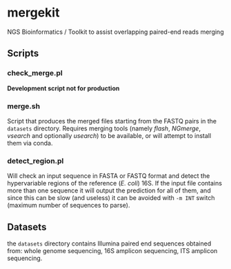 # mergekit
NGS Bioinformatics / Toolkit to assist overlapping paired-end reads merging


## Scripts

### check_merge.pl

**Development script not for production**

### merge.sh

Script that produces the merged files starting from the FASTQ pairs in the `datasets` directory. 
Requires merging tools (namely _flash_, _NGmerge_, _vsearch_ and optionally _usearch_)
to be available, or will attempt to install them via conda.

### detect_region.pl

Will check an input sequence in FASTA or FASTQ format and detect the hypervariable regions of the reference (_E. coli_) 16S. If the input file contains more
than one sequence it will output the prediction for all of them, and since this can be slow (and useless) it can be avoided with `-m INT` switch 
(maximum number of sequences to parse).


## Datasets
the `datasets` directory contains Illumina paired end sequences obtained from: whole genome sequencing, 16S amplicon sequencing, ITS amplicon sequencing.


